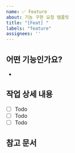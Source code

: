 ```yaml
---
name: ✅ Feature
about: 기능 구현 요청 템플릿
title: "[Feat] "
labels: "feature"
assignees: ''
---
```

<!-- 모든 항목은 가급적 작은 단위로 나누어 작성해주세요.
필요하다면, 다양한 부제목을 추가해도 좋습니다.-->
## 어떤 기능인가요?
- 
## 작업 상세 내용
- [ ] Todo
- [ ] Todo
- [ ] Todo

## 참고 문서
<!-- 링크 및 이슈번호 등 추가적으로 이 이슈의 해결 혹은 문제 인지를 위해 필요한 자료를 첨부해주세요 -->


<!--
개발 일정은 가장 큰 단위의 이슈에 작성해주세요 -->
<!--
## 개발 일정
S: 0.5일 M: 1일 L: 2일

| 이슈 이름 | 일감 사이즈 |
| --- | --- |
| | |
| 합계 | 00일 |
-->

